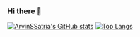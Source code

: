 ### Hi there 👋
[![ArvinSSatria's GitHub stats](https://github-readme-stats.vercel.app/api?username=ArvinSSatria&bg_color=00000000&style=flat)](https://github.com/ArvinSSatria)
[![Top Langs](https://github-readme-stats.vercel.app/api/top-langs/?username=ArvinSSatria&layout=compact&bg_color=00000000&style=flat)](https://github.com/ArvinSSatria)



<!--
**ArvinSSatria/ArvinSSatria** is a ✨ _special_ ✨ repository because its `README.md` (this file) appears on your GitHub profile.

Here are some ideas to get you started:

- 🔭 I’m currently working on ...
- 🌱 I’m currently learning ...
- 👯 I’m looking to collaborate on ...
- 🤔 I’m looking for help with ...
- 💬 Ask me about ...
- 📫 How to reach me: ...
- 😄 Pronouns: ...
- ⚡ Fun fact: ...
-->
